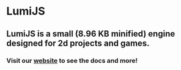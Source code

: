 # LumiJS
## LumiJS is a small (8.96 KB minified) engine designed for 2d projects and games.
### Visit our [website](https://lumi.js.org) to see the docs and more!
